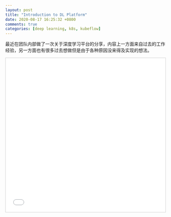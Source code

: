 ```yaml
---
layout: post
title: "Introduction to DL Platform"
date: 2020-08-17 16:25:32 +0800
comments: true
categories: [deep learning, k8s, kubeflow]
---
```


最近在团队内部做了一次关于深度学习平台的分享，内容上一方面来自过去的工作经验，另一方面也有很多过去想做但是由于各种原因没来得及实现的想法。

<!-- more -->

<iframe src="//www.slideshare.net/slideshow/embed_code/key/mux6PLZygjwwrE" width="700" height="485" frameborder="0" marginwidth="0" marginheight="0" scrolling="no" style="border:1px solid #CCC; border-width:1px; margin-bottom:5px; max-width: 100%;" allowfullscreen></iframe>

